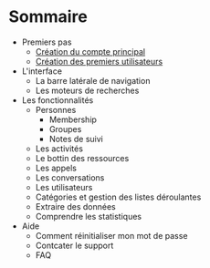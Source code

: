 # Sommaire

* Premiers pas
  * [Création du compte principal](create_account.md)
  * [Création des premiers utilisateurs](create_users.md)
* L'interface
  * La barre latérale de navigation
  * Les moteurs de recherches
* Les fonctionnalités
  * Personnes
    * Membership
    * Groupes
    * Notes de suivi
  * Les activités
  * Le bottin des ressources
  * Les appels 
  * Les conversations
  * Les utilisateurs
  * Catégories et gestion des listes déroulantes
  * Extraire des données
  * Comprendre les statistiques
* Aide
  * Comment réinitialiser mon mot de passe
  * Contcater le support 
  * FAQ

 